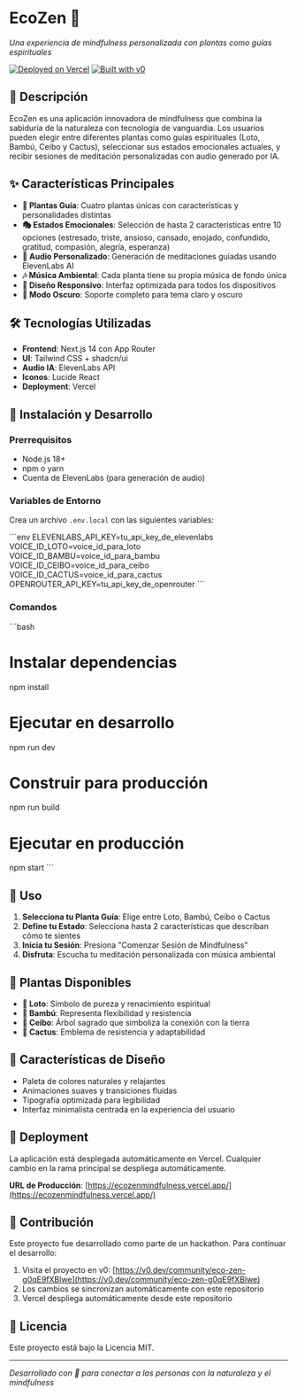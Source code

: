 # EcoZen 🌱

*Una experiencia de mindfulness personalizada con plantas como guías espirituales*

[![Deployed on Vercel](https://img.shields.io/badge/Deployed%20on-Vercel-black?style=for-the-badge&logo=vercel)](https://vercel.com/arenasagustins-projects/v0-hackathon)
[![Built with v0](https://img.shields.io/badge/Built%20with-v0.app-black?style=for-the-badge)](https://v0.app/chat/projects/P1RqHHVxLc3)

## 🌿 Descripción

EcoZen es una aplicación innovadora de mindfulness que combina la sabiduría de la naturaleza con tecnología de vanguardia. Los usuarios pueden elegir entre diferentes plantas como guías espirituales (Loto, Bambú, Ceibo y Cactus), seleccionar sus estados emocionales actuales, y recibir sesiones de meditación personalizadas con audio generado por IA.

## ✨ Características Principales

- **🌸 Plantas Guía**: Cuatro plantas únicas con características y personalidades distintas
- **🎭 Estados Emocionales**: Selección de hasta 2 características entre 10 opciones (estresado, triste, ansioso, cansado, enojado, confundido, gratitud, compasión, alegría, esperanza)
- **🎵 Audio Personalizado**: Generación de meditaciones guiadas usando ElevenLabs AI
- **🎶 Música Ambiental**: Cada planta tiene su propia música de fondo única
- **📱 Diseño Responsivo**: Interfaz optimizada para todos los dispositivos
- **🌙 Modo Oscuro**: Soporte completo para tema claro y oscuro

## 🛠️ Tecnologías Utilizadas

- **Frontend**: Next.js 14 con App Router
- **UI**: Tailwind CSS + shadcn/ui
- **Audio IA**: ElevenLabs API
- **Iconos**: Lucide React
- **Deployment**: Vercel

## 🚀 Instalación y Desarrollo

### Prerrequisitos

- Node.js 18+ 
- npm o yarn
- Cuenta de ElevenLabs (para generación de audio)

### Variables de Entorno

Crea un archivo `.env.local` con las siguientes variables:

\`\`\`env
ELEVENLABS_API_KEY=tu_api_key_de_elevenlabs
VOICE_ID_LOTO=voice_id_para_loto
VOICE_ID_BAMBU=voice_id_para_bambu  
VOICE_ID_CEIBO=voice_id_para_ceibo
VOICE_ID_CACTUS=voice_id_para_cactus
OPENROUTER_API_KEY=tu_api_key_de_openrouter
\`\`\`

### Comandos

\`\`\`bash
# Instalar dependencias
npm install

# Ejecutar en desarrollo
npm run dev

# Construir para producción
npm run build

# Ejecutar en producción
npm start
\`\`\`

## 🎯 Uso

1. **Selecciona tu Planta Guía**: Elige entre Loto, Bambú, Ceibo o Cactus
2. **Define tu Estado**: Selecciona hasta 2 características que describan cómo te sientes
3. **Inicia tu Sesión**: Presiona "Comenzar Sesión de Mindfulness"
4. **Disfruta**: Escucha tu meditación personalizada con música ambiental

## 🌱 Plantas Disponibles

- **🪷 Loto**: Símbolo de pureza y renacimiento espiritual
- **🎋 Bambú**: Representa flexibilidad y resistencia
- **🌳 Ceibo**: Árbol sagrado que simboliza la conexión con la tierra
- **🌵 Cactus**: Emblema de resistencia y adaptabilidad

## 🎨 Características de Diseño

- Paleta de colores naturales y relajantes
- Animaciones suaves y transiciones fluidas
- Tipografía optimizada para legibilidad
- Interfaz minimalista centrada en la experiencia del usuario

## 📱 Deployment

La aplicación está desplegada automáticamente en Vercel. Cualquier cambio en la rama principal se despliega automáticamente.

**URL de Producción**: [https://ecozenmindfulness.vercel.app/](https://ecozenmindfulness.vercel.app/)

## 🤝 Contribución

Este proyecto fue desarrollado como parte de un hackathon. Para continuar el desarrollo:

1. Visita el proyecto en v0: [https://v0.dev/community/eco-zen-g0qE9fXBlwe](https://v0.dev/community/eco-zen-g0qE9fXBlwe)
2. Los cambios se sincronizan automáticamente con este repositorio
3. Vercel despliega automáticamente desde este repositorio

## 📄 Licencia

Este proyecto está bajo la Licencia MIT.

---

*Desarrollado con 💚 para conectar a las personas con la naturaleza y el mindfulness*
